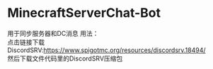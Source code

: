 # MinecraftServerChat-Bot
用于同步服务器和DC消息
用法：  
点击链接下载DiscordSRV:https://www.spigotmc.org/resources/discordsrv.18494/  
然后下载文件代码里的DiscordSRV压缩包  

